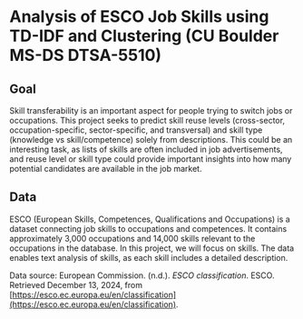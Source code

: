 # Analysis of ESCO Job Skills using TD-IDF and Clustering (CU Boulder MS-DS DTSA-5510)
## Goal
Skill transferability is an important aspect for people trying to switch jobs or occupations. This project seeks to predict skill reuse levels (cross-sector, occupation-specific, sector-specific, and transversal) and skill type (knowledge vs skill/competence) solely from descriptions. This could be an interesting task, as lists of skills are often included in job advertisements, and reuse level or skill type could provide important insights into how many potential candidates are available in the job market.

## Data
ESCO (European Skills, Competences, Qualifications and Occupations) is a dataset connecting job skills to occupations and competences. It contains approximately 3,000 occupations and 14,000 skills relevant to the occupations in the database. In this project, we will focus on skills. The data enables text analysis of skills, as each skill includes a detailed description.

Data source: European Commission. (n.d.). *ESCO classification*. ESCO. Retrieved December 13, 2024, from [https://esco.ec.europa.eu/en/classification](https://esco.ec.europa.eu/en/classification).
